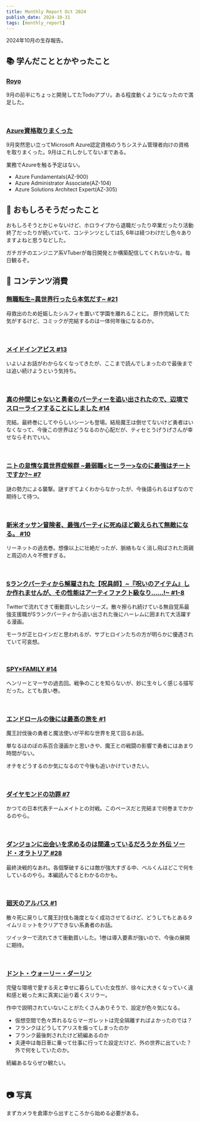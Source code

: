 ```yaml
---
title: Monthly Report Oct 2024
publish_date: 2024-10-31
tags: [monthly_report]
---
```


2024年10月の生存報告。

## 📚 学んだこととかやったこと

### [Royo](https://github.com/ryoo14/royo)

9月の前半にちょっと開発してたTodoアプリ。ある程度動くようになったので満足した。

<br />

### [Azure資格取りまくった](https://learn.microsoft.com/ja-jp/credentials/browse/)

9月突然思い立ってMicrosoft Azure認定資格のうちシステム管理者向けの資格を取りまくった。9月はこれしかしてないまである。

業務でAzureを触る予定はない。

- Azure Fundamentals(AZ-900)
- Azure Administrator Associate(AZ-104)
- Azure Solutions Architect Expert(AZ-305)

## 🧐 おもしろそうだったこと

おもしろそうとかじゃないけど、ホロライブから退職だったり卒業だったり活動終了だったりが続いていて、コンテンツとしては5, 6年は経つわけだし色々ありますよねと思うなどした。

ガチガチのエンジニア系VTuberが毎日開発とか構築配信してくれないかな。毎日観るぞ。


## 👾 コンテンツ消費

### [無職転生\~異世界行ったら本気だす\~ #21](https://amzn.to/3Y4iBzc)

母救出のため妊娠したシルフィを置いて学園を離れることに。 原作完結してた気がするけど、コミックが完結するのは一体何年後になるのか。

<br />

### [メイドインアビス #13](https://amzn.to/4duPrOd)

いよいよお話がわからなくなってきたが、ここまで読んでしまったので最後までは追い続けようという気持ち。

<br />

### [真の仲間じゃないと勇者のパーティーを追い出されたので、辺境でスローライフすることにしました #14](https://amzn.to/3ZLQpTc)

完結。最終巻にしてやらしいシーンも登場。結局魔王は倒せてないけど勇者はいなくなって、今後この世界はどうなるのか心配だが、ティセとうげうげさんが幸せならそれでいい。

<br />

### [ニトの怠惰な異世界症候群 \~最弱職<ヒーラー>なのに最強はチートですか?\~ #7](https://amzn.to/3XEvT3S)

謎の勢力による襲撃。謎すぎてよくわからなかったが、今後語られるはずなので期待して待つ。 

<br />

### [新米オッサン冒険者、最強パーティに死ぬほど鍛えられて無敵になる。 #10](https://amzn.to/3N8i4Ge)

リーネットの過去巻。想像以上に壮絶だったが、脈絡もなく消し飛ばされた両親と周辺の人々不憫すぎる。

<br />

### [Sランクパーティから解雇された【呪具師】\~『呪いのアイテム』しか作れませんが、その性能はアーティファクト級なり……!\~ #1-8](https://amzn.to/4drLERF)

Twitterで流れてきて衝動買いしたシリーズ。散々擦られ続けている無自覚系最強支援職がSランクパーティから追い出された後にハーレムに囲まれて大活躍する漫画。

モーラが正ヒロインだと思われるが、サブヒロインたちの方が明らかに優遇されていて可哀想。

<br />

### [SPY×FAMILY #14](https://amzn.to/3zHQ2OL)

ヘンリーとマーサの過去回。戦争のことを知らないが、妙に生々しく感じる描写だった。とても良い巻。

<br />

### [エンドロールの後には最高の旅を #1](https://amzn.to/3TQIe3T)

魔王討伐後の勇者と魔法使いが平和な世界を見て回るお話。

単なるほのぼの系百合漫画かと思いきや、魔王との戦闘の影響で勇者にはあまり時間がない。

オチをどうするのか気になるので今後も追いかけていきたい。

<br />

### [ダイヤモンドの功罪 #7](https://amzn.to/3BoxyTL)

かつての日本代表チームメイトとの対戦。このペースだと完結まで何巻までかかるのやら。

<br />

### [ダンジョンに出会いを求めるのは間違っているだろうか 外伝 ソード・オラトリア #28](https://amzn.to/3BoxyTL)

最終決戦的なあれ。各個撃破するには敵が強大すぎる中、ベルくんはどこで何をしているのやら。本編読んでるとわかるのかも。

<br />

### [廻天のアルバス #1](https://amzn.to/3ZNDVKK)

散々死に戻りして魔王討伐も幾度となく成功させてるけど、どうしてもとあるタイムリミットをクリアできない系勇者のお話。

ツイッターで流れてきて衝動買いした。1巻は導入要素が強いので、今後の展開に期待。

<br />

### [ドント・ウォーリー・ダーリン](https://filmarks.com/movies/101383)

完璧な環境で愛する夫と幸せに暮らしていた女性が、徐々に大きくなっていく違和感と戦った末に真実に辿り着くスリラー。

作中で説明されていないことがたくさんありそうで、設定が色々気になる。

- 仮想空間で色々弄れるならマーガレットは完全隔離すればよかったのでは？
- フランクはどうしてアリスを煽ってしまったのか
- フランク最後刺されたけど続編あるのか
- 夫連中は毎日車に乗って仕事に行ってた設定だけど、外の世界に出ていた？外で何をしていたのか。

続編あるならぜひ観たい。

<br />


## 📷 写真

まずカメラを倉庫から出すところから始める必要がある。

